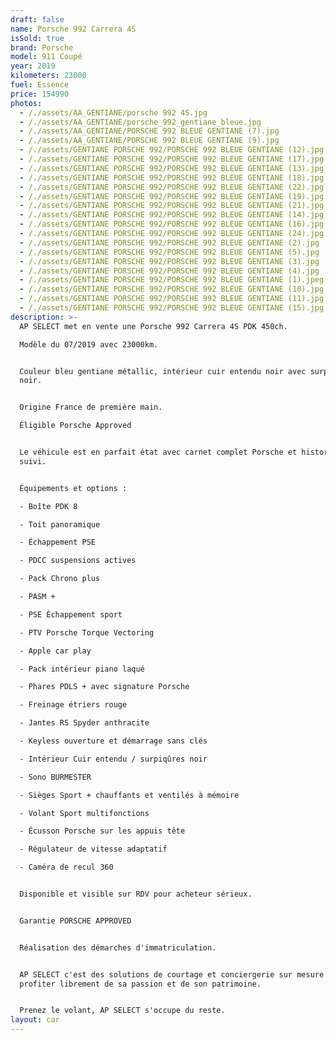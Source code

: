 ```yaml
---
draft: false
name: Porsche 992 Carrera 4S
isSold: true
brand: Porsche
model: 911 Coupé
year: 2019
kilometers: 23000
fuel: Essence
price: 154990
photos:
  - /./assets/AA_GENTIANE/porsche 992 4S.jpg
  - /./assets/AA_GENTIANE/porsche_992_gentiane_bleue.jpg
  - /./assets/AA_GENTIANE/PORSCHE 992 BLEUE GENTIANE (7).jpg
  - /./assets/AA_GENTIANE/PORSCHE 992 BLEUE GENTIANE (9).jpg
  - /./assets/GENTIANE PORSCHE 992/PORSCHE 992 BLEUE GENTIANE (12).jpg
  - /./assets/GENTIANE PORSCHE 992/PORSCHE 992 BLEUE GENTIANE (17).jpg
  - /./assets/GENTIANE PORSCHE 992/PORSCHE 992 BLEUE GENTIANE (13).jpg
  - /./assets/GENTIANE PORSCHE 992/PORSCHE 992 BLEUE GENTIANE (18).jpg
  - /./assets/GENTIANE PORSCHE 992/PORSCHE 992 BLEUE GENTIANE (22).jpg
  - /./assets/GENTIANE PORSCHE 992/PORSCHE 992 BLEUE GENTIANE (19).jpg
  - /./assets/GENTIANE PORSCHE 992/PORSCHE 992 BLEUE GENTIANE (21).jpg
  - /./assets/GENTIANE PORSCHE 992/PORSCHE 992 BLEUE GENTIANE (14).jpg
  - /./assets/GENTIANE PORSCHE 992/PORSCHE 992 BLEUE GENTIANE (16).jpg
  - /./assets/GENTIANE PORSCHE 992/PORSCHE 992 BLEUE GENTIANE (24).jpg
  - /./assets/GENTIANE PORSCHE 992/PORSCHE 992 BLEUE GENTIANE (2).jpg
  - /./assets/GENTIANE PORSCHE 992/PORSCHE 992 BLEUE GENTIANE (5).jpg
  - /./assets/GENTIANE PORSCHE 992/PORSCHE 992 BLEUE GENTIANE (3).jpg
  - /./assets/GENTIANE PORSCHE 992/PORSCHE 992 BLEUE GENTIANE (4).jpg
  - /./assets/GENTIANE PORSCHE 992/PORSCHE 992 BLEUE GENTIANE (1).jpeg
  - /./assets/GENTIANE PORSCHE 992/PORSCHE 992 BLEUE GENTIANE (10).jpg
  - /./assets/GENTIANE PORSCHE 992/PORSCHE 992 BLEUE GENTIANE (11).jpg
  - /./assets/GENTIANE PORSCHE 992/PORSCHE 992 BLEUE GENTIANE (15).jpg
description: >-
  AP SELECT met en vente une Porsche 992 Carrera 4S PDK 450ch.

  Modèle du 07/2019 avec 23000km.


  Couleur bleu gentiane métallic, intérieur cuir entendu noir avec surpiqûres
  noir. 


  Origine France de première main.

  Éligible Porsche Approved


  Le véhicule est en parfait état avec carnet complet Porsche et historique
  suivi.


  Équipements et options :

  - Boîte PDK 8

  - Toit panoramique

  - Échappement PSE

  - PDCC suspensions actives

  - Pack Chrono plus

  - PASM +

  - PSE Échappement sport

  - PTV Porsche Torque Vectoring

  - Apple car play

  - Pack intérieur piano laqué

  - Phares PDLS + avec signature Porsche

  - Freinage étriers rouge

  - Jantes RS Spyder anthracite

  - Keyless ouverture et démarrage sans clés

  - Intérieur Cuir entendu / surpiqûres noir

  - Sono BURMESTER

  - Sièges Sport + chauffants et ventilés à mémoire

  - Volant Sport multifonctions

  - Écusson Porsche sur les appuis tête

  - Régulateur de vitesse adaptatif

  - Caméra de recul 360


  Disponible et visible sur RDV pour acheteur sérieux.


  Garantie PORSCHE APPROVED


  Réalisation des démarches d'immatriculation.


  AP SELECT c'est des solutions de courtage et conciergerie sur mesure pour
  profiter librement de sa passion et de son patrimoine.


  Prenez le volant, AP SELECT s'occupe du reste.
layout: car
---
```


